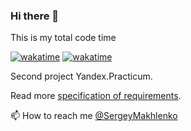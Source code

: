### Hi there 👋

This is my total code time

[![wakatime](https://wakatime.com/badge/github/mahlenko/unsplash-practicum.svg)](https://wakatime.com/badge/github/mahlenko/unsplash-practicum)
[![wakatime](https://wakatime.com/badge/user/508ba676-28fa-4f31-8af8-1dbd84610dad/project/3a749d0b-8a06-4d30-8412-99ef897c4b72.svg)](https://wakatime.com/badge/user/508ba676-28fa-4f31-8af8-1dbd84610dad/project/3a749d0b-8a06-4d30-8412-99ef897c4b72)

Second project Yandex.Practicum.

Read more [specification of requirements](./Specification.md).

📫 How to reach me [@SergeyMakhlenko](https://t.me/sergeymakhlenko)